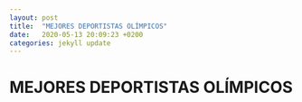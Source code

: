 ```yaml
---
layout: post
title:  "MEJORES DEPORTISTAS OLÍMPICOS"
date:   2020-05-13 20:09:23 +0200
categories: jekyll update
---
```


# MEJORES DEPORTISTAS OLÍMPICOS
